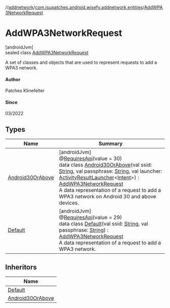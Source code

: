 //[addnetwork](../../../index.md)/[com.isupatches.android.wisefy.addnetwork.entities](../index.md)/[AddWPA3NetworkRequest](index.md)

# AddWPA3NetworkRequest

[androidJvm]\
sealed class [AddWPA3NetworkRequest](index.md)

A set of classes and objects that are used to represent requests to add a WPA3 network.

#### Author

Patches Klinefelter

#### Since

03/2022

## Types

| Name | Summary |
|---|---|
| [Android30OrAbove](-android30-or-above/index.md) | [androidJvm]<br>@[RequiresApi](https://developer.android.com/reference/kotlin/androidx/annotation/RequiresApi.html)(value = 30)<br>data class [Android30OrAbove](-android30-or-above/index.md)(val ssid: [String](https://kotlinlang.org/api/latest/jvm/stdlib/kotlin/-string/index.html), val passphrase: [String](https://kotlinlang.org/api/latest/jvm/stdlib/kotlin/-string/index.html), val launcher: [ActivityResultLauncher](https://developer.android.com/reference/kotlin/androidx/activity/result/ActivityResultLauncher.html)&lt;[Intent](https://developer.android.com/reference/kotlin/android/content/Intent.html)&gt;) : [AddWPA3NetworkRequest](index.md)<br>A data representation of a request to add a WPA3 network on Android 30 and above devices. |
| [Default](-default/index.md) | [androidJvm]<br>@[RequiresApi](https://developer.android.com/reference/kotlin/androidx/annotation/RequiresApi.html)(value = 29)<br>data class [Default](-default/index.md)(val ssid: [String](https://kotlinlang.org/api/latest/jvm/stdlib/kotlin/-string/index.html), val passphrase: [String](https://kotlinlang.org/api/latest/jvm/stdlib/kotlin/-string/index.html)) : [AddWPA3NetworkRequest](index.md)<br>A data representation of a request to add a WPA3 network. |

## Inheritors

| Name |
|---|
| [Default](-default/index.md) |
| [Android30OrAbove](-android30-or-above/index.md) |
